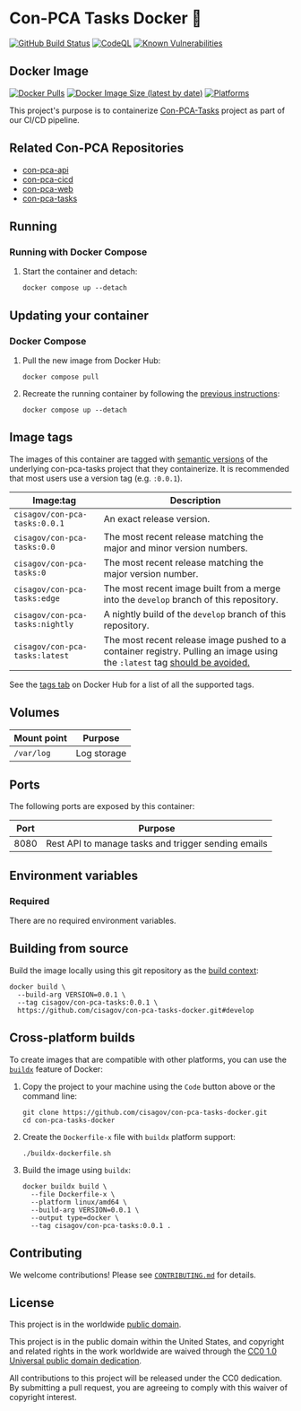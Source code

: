 # Con-PCA Tasks Docker 🐳 #

[![GitHub Build Status](https://github.com/cisagov/con-pca-tasks-docker/workflows/build/badge.svg)](https://github.com/cisagov/con-pca-tasks-docker/actions/workflows/build.yml)
[![CodeQL](https://github.com/cisagov/con-pca-tasks-docker/workflows/CodeQL/badge.svg)](https://github.com/cisagov/con-pca-tasks-docker/actions/workflows/codeql-analysis.yml)
[![Known Vulnerabilities](https://snyk.io/test/github/cisagov/con-pca-tasks-docker/badge.svg)](https://snyk.io/test/github/cisagov/con-pca-tasks-docker)

## Docker Image ##

[![Docker Pulls](https://img.shields.io/docker/pulls/cisagov/con-pca-tasks-docker)](https://hub.docker.com/r/cisagov/con-pca-tasks-docker)
[![Docker Image Size (latest by date)](https://img.shields.io/docker/image-size/cisagov/con-pca-tasks-docker)](https://hub.docker.com/r/cisagov/con-pca-tasks-docker)
[![Platforms](https://img.shields.io/badge/platforms-amd64%20%7C%20arm%2Fv6%20%7C%20arm%2Fv7%20%7C%20arm64%20%7C%20ppc64le%20%7C%20s390x-blue)](https://hub.docker.com/r/cisagov/con-pca-tasks-docker/tags)

This project's purpose is to containerize [Con-PCA-Tasks](https://github.com/cisagov/con-pca-tasks)
project as part of our CI/CD pipeline.

## Related Con-PCA Repositories ##

- [con-pca-api](https://github.com/cisagov/con-pca-api)
- [con-pca-cicd](https://github.com/cisagov/con-pca-cicd)
- [con-pca-web](https://github.com/cisagov/con-pca-web)
- [con-pca-tasks](https://github.com/cisagov/con-pca-tasks)

## Running ##

### Running with Docker Compose ###

1. Start the container and detach:

    ```console
    docker compose up --detach
    ```

## Updating your container ##

### Docker Compose ###

1. Pull the new image from Docker Hub:

    ```console
    docker compose pull
    ```

1. Recreate the running container by following the [previous instructions](#running-with-docker-compose):

    ```console
    docker compose up --detach
    ```

## Image tags ##

The images of this container are tagged with [semantic
versions](https://semver.org) of the underlying con-pca-tasks project
that they containerize.  It is recommended that most users use a version tag
(e.g. `:0.0.1`).

| Image:tag | Description |
|-----------|-------------|
|`cisagov/con-pca-tasks:0.0.1`| An exact release version. |
|`cisagov/con-pca-tasks:0.0`| The most recent release matching the major and minor version numbers. |
|`cisagov/con-pca-tasks:0`| The most recent release matching the major version number. |
|`cisagov/con-pca-tasks:edge` | The most recent image built from a merge into the `develop` branch of this repository. |
|`cisagov/con-pca-tasks:nightly` | A nightly build of the `develop` branch of this repository. |
|`cisagov/con-pca-tasks:latest`| The most recent release image pushed to a container registry.  Pulling an image using the `:latest` tag [should be avoided.](https://vsupalov.com/docker-latest-tag/) |

See the [tags tab](https://hub.docker.com/r/cisagov/con-pca-tasks/tags) on
Docker Hub for a list of all the supported tags.

## Volumes ##

| Mount point | Purpose        |
|-------------|----------------|
| `/var/log`  |  Log storage   |

## Ports ##

The following ports are exposed by this container:

| Port | Purpose                                             |
|------|-----------------------------------------------------|
| 8080 | Rest API to manage tasks and trigger sending emails |

## Environment variables ##

### Required ###

There are no required environment variables.

<!--
| Name  | Purpose | Default |
|-------|---------|---------|
| `REQUIRED_VARIABLE` | Describe its purpose. | `null` |
-->

## Building from source ##

Build the image locally using this git repository as the [build context](https://docs.docker.com/engine/reference/commandline/build/#git-repositories):

```console
docker build \
  --build-arg VERSION=0.0.1 \
  --tag cisagov/con-pca-tasks:0.0.1 \
  https://github.com/cisagov/con-pca-tasks-docker.git#develop
```

## Cross-platform builds ##

To create images that are compatible with other platforms, you can use the
[`buildx`](https://docs.docker.com/buildx/working-with-buildx/) feature of
Docker:

1. Copy the project to your machine using the `Code` button above
   or the command line:

    ```console
    git clone https://github.com/cisagov/con-pca-tasks-docker.git
    cd con-pca-tasks-docker
    ```

1. Create the `Dockerfile-x` file with `buildx` platform support:

    ```console
    ./buildx-dockerfile.sh
    ```

1. Build the image using `buildx`:

    ```console
    docker buildx build \
      --file Dockerfile-x \
      --platform linux/amd64 \
      --build-arg VERSION=0.0.1 \
      --output type=docker \
      --tag cisagov/con-pca-tasks:0.0.1 .
    ```

## Contributing ##

We welcome contributions!  Please see [`CONTRIBUTING.md`](CONTRIBUTING.md) for
details.

## License ##

This project is in the worldwide [public domain](LICENSE).

This project is in the public domain within the United States, and
copyright and related rights in the work worldwide are waived through
the [CC0 1.0 Universal public domain
dedication](https://creativecommons.org/publicdomain/zero/1.0/).

All contributions to this project will be released under the CC0
dedication. By submitting a pull request, you are agreeing to comply
with this waiver of copyright interest.

